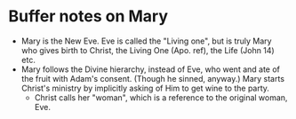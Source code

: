 # Buffer notes on Mary

+ Mary is the New Eve. Eve is called the "Living one", but is truly Mary who
    gives birth to Christ, the Living One (Apo. ref), the Life (John 14) etc.
+ Mary follows the Divine hierarchy, instead of Eve, who went and ate of the
    fruit with Adam's consent. (Though he sinned, anyway.) Mary starts Christ's
    ministry by implicitly asking of Him to get wine to the party.
    + Christ calls her "woman", which is a reference to the original woman, Eve.

